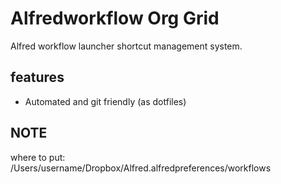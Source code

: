 # Alfredworkflow Org Grid

Alfred workflow launcher shortcut management system.

## features

- Automated and git friendly (as dotfiles)

## NOTE

where to put:
/Users/username/Dropbox/Alfred.alfredpreferences/workflows
